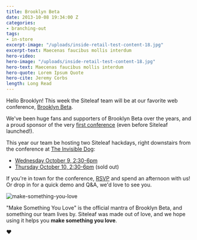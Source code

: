 ```yaml
---
title: Brooklyn Beta
date: 2013-10-08 19:34:00 Z
categories:
- branching-out
tags:
- in-store
excerpt-image: "/uploads/inside-retail-test-content-18.jpg"
excerpt-text: Maecenas faucibus mollis interdum
hero-video:
hero-image: "/uploads/inside-retail-test-content-18.jpg"
hero-text: Maecenas faucibus mollis interdum
hero-quote: Lorem Ipsum Quote
hero-cite: Jeremy Corbs
length: Long Read
---
```


Hello Brooklyn! This week the Siteleaf team will be at our favorite web conference, [Brooklyn Beta](http://brooklynbeta.org).

We've been huge fans and supporters of Brooklyn Beta over the years, and a proud sponsor of the very [first conference](https://brooklynbeta.org/2010) (even before Siteleaf launched!).

This year our team be hosting two Siteleaf hackdays, right downstairs from the conference at [The Invisible Dog](http://theinvisibledog.org/):
- [Wednesday October 9, 2:30-6pm](http://siteleaf2.eventbrite.com)
- [Thursday October 10, 2:30-6pm](http://siteleaf.eventbrite.com) (sold out)

If you're in town for the conference, [RSVP](http://siteleaf2.eventbrite.com) and spend an afternoon with us! Or drop in for a quick demo and Q&A, we'd love to see you.




![make-something-you-love](/uploads/make-something-you-love.jpg) 

"Make Something You Love" is the official mantra of Brooklyn Beta, and something our team lives by. Siteleaf was made out of love, and we hope using it helps you **make something you love**.

<span class="ss-icon">♥</span>

